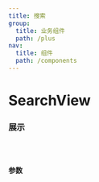 ```yaml
---
title: 搜索
group: 
  title: 业务组件
  path: /plus
nav:
  title: 组件
  path: /components
---
```


# SearchView

### 展示

<code src="./demos/demo.tsx" />

### 参数
<API />